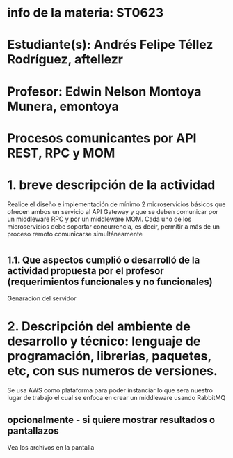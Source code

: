 # info de la materia: ST0623 <Topicos Especiales En Telematica>
#
# Estudiante(s): Andrés Felipe Téllez Rodríguez, aftellezr
#
# Profesor: Edwin Nelson Montoya Munera, emontoya
#

#  Procesos comunicantes por API REST, RPC y MOM
#
# 1. breve descripción de la actividad
Realice el diseño e implementación de mínimo 2 microservicios básicos que ofrecen ambos un 
servicio al API Gateway y que se deben comunicar por un middleware RPC y por un middleware 
MOM. Cada uno de los microservicios debe soportar concurrencia, es decir, permitir a más de 
un proceso remoto comunicarse simultáneamente
#
<texto descriptivo>

## 1.1. Que aspectos cumplió o desarrolló de la actividad propuesta por el profesor (requerimientos funcionales y no funcionales)

Genaracion del servidor

# 2. Descripción del ambiente de desarrollo y técnico: lenguaje de programación, librerias, paquetes, etc, con sus numeros de versiones.
Se usa AWS como plataforma para poder instanciar lo que sera nuestro lugar de trabajo el cual se enfoca en crear un middleware usando RabbitMQ

## opcionalmente - si quiere mostrar resultados o pantallazos 
Vea los archivos en la pantalla
